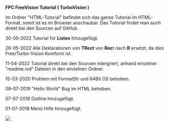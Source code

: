 <b>FPC FreeVision Tutorial ( TurboVision )</b>

Im Ordner "HTML-Tutorial" befindet sich das ganze Tutorial im HTML-Format, somit ist es im Browser anschaubar.
Das Tutorial findet man auch direkt bei den Sourcen auf GitHub.

30-05-2022
Tutorial für <b>Listen</b> hinzugefügt.

26-05-2022
Alle Deklarationen von <b>TRect</b> von <b>Rec</b>t nach <b>R</b> ersetzt, da dies Free/Turbo-Vision Komform ist.

11-04-2022
Tutorial direkt bei den Sourcen intergriert, anhand einzelner "readme.md" Dateien in den einzelnen Ordner.

15-03-2020
Problem mit FormatStr und 64Bit OS behoben.

09-07-2019
"Hello World" Bug im HTML behoben.

07-07-2018
Outline hinzugefügt.

01-07-2018
Menü Hilfe hinzugefügt.

<img src="image.png">


